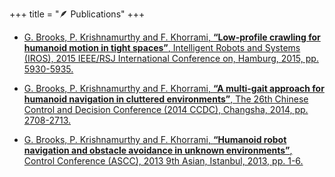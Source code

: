 +++
title = "🪶 Publications"
+++

- [G. Brooks, P. Krishnamurthy and F. Khorrami, **“Low-profile crawling for humanoid motion in tight
spaces”**, Intelligent Robots and Systems (IROS), 2015 IEEE/RSJ International Conference on,
Hamburg, 2015, pp. 5930-5935.](http://dx.doi.org/10.1109/IROS.2015.7354220)

- [G. Brooks, P. Krishnamurthy and F. Khorrami, **“A multi-gait approach for humanoid navigation in
cluttered environments”**, The 26th Chinese Control and Decision Conference (2014 CCDC),
Changsha, 2014, pp. 2708-2713.](http://dx.doi.org/10.1109/CCDC.2014.6852631)

- [G. Brooks, P. Krishnamurthy and F. Khorrami, **“Humanoid robot navigation and obstacle
avoidance in unknown environments”**, Control Conference (ASCC), 2013 9th Asian, Istanbul,
2013, pp. 1-6.](http://dx.doi.org/10.1109/ASCC.2013.6606392)
